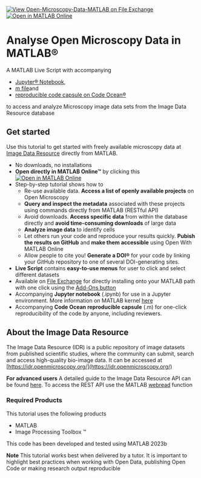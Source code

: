 [![View Open-Microscopy-Data-MATLAB on File Exchange](https://www.mathworks.com/matlabcentral/images/matlab-file-exchange.svg)](https://www.mathworks.com/matlabcentral/fileexchange/156034-open-microscopy-data-matlab)
[![Open in MATLAB Online](https://www.mathworks.com/images/responsive/global/open-in-matlab-online.svg)](https://matlab.mathworks.com/open/github/v1?repo=mathworks/Open-Microscopy-Data-MATLAB&file=OpenBiologyTutorial.mlx)
# Analyse Open Microscopy Data in MATLAB®

A MATLAB Live Script with accompanying 
- [Jupyter® Notebook](https://github.com/mathworks/Open-Microscopy-Data-MATLAB/blob/main/OpenBiologyTutorial.ipynb), 
- [m file](https://github.com/mathworks/Open-Microscopy-Data-MATLAB/blob/9d6ed32395816ae334ac5e917b5d4a0e68ed292d/OpenBiologyTutorialScript.m)and 
- [reproducible code capsule on Code Ocean®](https://doi.org/10.24433/CO.8820386.v1)

to access and analyze Microscopy image data sets from the Image Data Resource database

## Get started

Use this tutorial to get started with freely available microscopy data at [Image Data Resource](https://idr.openmicroscopy.org/) directly from MATLAB.
- No downloads, no installations
- **Open directly in MATLAB Online™** by clicking this [![Open in MATLAB Online](https://www.mathworks.com/images/responsive/global/open-in-matlab-online.svg)](https://matlab.mathworks.com/open/github/v1?repo=mathworks/Open-Microscopy-Data-MATLAB&file=OpenBiologyTutorial.mlx)
- Step-by-step tutorial shows how to
    - Re-use available data. **Access a list of openly available projects** on Open Microscopy
    - **Query and inspect the metadata** associated with these projects using commands directly from MATLAB (RESTful API)
    - Avoid downloads. **Access specific data** from within the database directly and **avoid time-consuming downloads** of large data
    - **Analyze image data** to identify cells
    - Let others run your code and reproduce your results quickly. **Pubish the results on GitHub** and **make them accessible** using Open With MATLAB Online
    - Allow people to cite you! **Generate a DOI®** for your code by linking your GitHub repository to one of several DOI-generating sites.
- **Live Script** contains **easy-to-use menus** for user to click and select different datasets
- Available on [File Exchange](https://mathworks.com/matlabcentral/fileexchange/) for directly installing onto your MATLAB path with one click using the [Add-Ons button](https://www.mathworks.com/help/matlab/matlab_env/get-add-ons.html)
- Accompanying **Jupyter notebook** (.ipynb) for use in a Jupyter environment. More information on MATLAB kernel [here](https://mathworks.com/products/reference-architectures/jupyter.html)
- Accompanying **Code Ocean reproducible capsule** (.m) for one-click reproducibility of the code by anyone, including reviewers.

## About the Image Data Resource
The Image Data Resource (IDR) is a public repository of image datasets from published scientific studies, where the community can submit, search and access high-quality bio-image data.
It can be accessed at [https://idr.openmicroscopy.org/](https://idr.openmicroscopy.org/)

**For advanced users** A detailed guide to the Image Data Resource API can be found [here](https://idr.openmicroscopy.org/about/api.html). To access the REST API use the MATLAB [webread](https://mathworks.com/help/matlab/ref/webread.html) function

### Required Products
This tutorial uses the following products
- MATLAB
- Image Processing Toolbox &trade;

This code has been developed and tested using MATLAB 2023b

**Note**
This tutorial works best when delivered by a tutor. It is important to highlight best practices when working with Open Data, publishing Open Code or making research output reproducible
